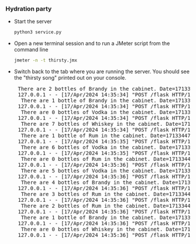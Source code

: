 

### Hydration party 
* Start the server
    ```bash
    python3 service.py
    ```
    
* Open a new terminal session and to run a JMeter script from the command line
    ```bash
    jmeter -n -t thirsty.jmx
    ```

* Switch back to the tab where you are running the server. You should see the "thirsty song" printed out on your console.
<pre>
    There are 2 bottles of Brandy in the cabinet. Date=1713344734810 Thread=6
    127.0.0.1 - - [17/Apr/2024 14:35:34] "POST /flask HTTP/1.1" 200 -
     There are 1 bottle of Brandy in the cabinet. Date=1713344734821 Thread=6
    127.0.0.1 - - [17/Apr/2024 14:35:34] "POST /flask HTTP/1.1" 200 -
     There are 0 bottles of Vodka in the cabinet. Date=1713344734830 Thread=6
    127.0.0.1 - - [17/Apr/2024 14:35:34] "POST /flask HTTP/1.1" 200 -
     There are 7 bottles of Whiskey in the cabinet. Date=1713344734847 Thread=7
    127.0.0.1 - - [17/Apr/2024 14:35:34] "POST /flask HTTP/1.1" 200 -
     There are 1 bottle of Rum in the cabinet. Date=1713344735702 Thread=4
    127.0.0.1 - - [17/Apr/2024 14:35:35] "POST /flask HTTP/1.1" 200 -
     There are 6 bottles of Vodka in the cabinet. Date=1713344735854 Thread=7
    127.0.0.1 - - [17/Apr/2024 14:35:35] "POST /flask HTTP/1.1" 200 -
     There are 0 bottles of Rum in the cabinet. Date=1713344736716 Thread=4
    127.0.0.1 - - [17/Apr/2024 14:35:36] "POST /flask HTTP/1.1" 200 -
     There are 5 bottles of Vodka in the cabinet. Date=1713344736859 Thread=7
    127.0.0.1 - - [17/Apr/2024 14:35:36] "POST /flask HTTP/1.1" 200 -
     There are 4 bottles of Brandy in the cabinet. Date=1713344736864 Thread=7
    127.0.0.1 - - [17/Apr/2024 14:35:36] "POST /flask HTTP/1.1" 200 -
     There are 3 bottles of Rum in the cabinet. Date=1713344736867 Thread=7
    127.0.0.1 - - [17/Apr/2024 14:35:36] "POST /flask HTTP/1.1" 200 -
     There are 2 bottles of Rum in the cabinet. Date=1713344736871 Thread=7
    127.0.0.1 - - [17/Apr/2024 14:35:36] "POST /flask HTTP/1.1" 200 -
     There are 1 bottle of Brandy in the cabinet. Date=1713344736877 Thread=7
    127.0.0.1 - - [17/Apr/2024 14:35:36] "POST /flask HTTP/1.1" 200 -
     There are 0 bottles of Whiskey in the cabinet. Date=1713344736881 Thread=7
    127.0.0.1 - - [17/Apr/2024 14:35:36] "POST /flask HTTP/1.1" 200 -
</pre>
